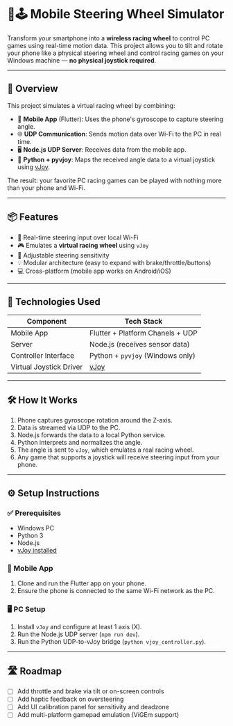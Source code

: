 # 📱🕹️ Mobile Steering Wheel Simulator

Transform your smartphone into a **wireless racing wheel** to control PC games using real-time motion data.
This project allows you to tilt and rotate your phone like a physical steering wheel and control racing games on your Windows machine — **no physical joystick required**.

---

## 🚀 Overview

This project simulates a virtual racing wheel by combining:

* 📲 **Mobile App** (Flutter): Uses the phone's gyroscope to capture steering angle.
* 🌐 **UDP Communication**: Sends motion data over Wi-Fi to the PC in real time.
* 🖥️ **Node.js UDP Server**: Receives data from the mobile app.
* 🧠 **Python + pyvjoy**: Maps the received angle data to a virtual joystick using [vJoy](https://github.com/jshafer817/vJoy).

The result: your favorite PC racing games can be played with nothing more than your phone and Wi-Fi.

---

## 📦 Features

* 📡 Real-time steering input over local Wi-Fi
* 🎮 Emulates a **virtual racing wheel** using `vJoy`
* 🔧 Adjustable steering sensitivity
* 💡 Modular architecture (easy to expand with brake/throttle/buttons)
* 💻 Cross-platform (mobile app works on Android/iOS)

---

## 🧰 Technologies Used

| Component               | Tech Stack                                 |
| ----------------------- | ------------------------------------------ |
| Mobile App              | Flutter + Platform Chanels + UDP           |
| Server                  | Node.js (receives sensor data)             |
| Controller Interface    | Python + `pyvjoy` (Windows only)           |
| Virtual Joystick Driver | [vJoy](https://github.com/jshafer817/vJoy) |

---

## 🛠️ How It Works

1. Phone captures gyroscope rotation around the Z-axis.
2. Data is streamed via UDP to the PC.
3. Node.js forwards the data to a local Python service.
4. Python interprets and normalizes the angle.
5. The angle is sent to `vJoy`, which emulates a real racing wheel.
6. Any game that supports a joystick will receive steering input from your phone.

---

## ⚙️ Setup Instructions

### ✅ Prerequisites

* Windows PC
* Python 3
* Node.js
* [vJoy installed](https://github.com/jshafer817/vJoy/releases)

### 📲 Mobile App

1. Clone and run the Flutter app on your phone.
2. Ensure the phone is connected to the same Wi-Fi network as the PC.

### 🖥️ PC Setup

1. Install `vJoy` and configure at least 1 axis (X).
2. Run the Node.js UDP server (`npm run dev`).
3. Run the Python UDP-to-vJoy bridge (`python vjoy_controller.py`).

---

## 🛣️ Roadmap

* [ ] Add throttle and brake via tilt or on-screen controls
* [ ] Add haptic feedback on oversteering
* [ ] Add UI calibration panel for sensitivity and deadzone
* [ ] Add multi-platform gamepad emulation (ViGEm support)